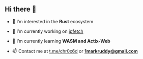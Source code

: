 ## Hi there 👋

- 🔭 I’m interested in the **Rust** ecosystem

- 📝 I’m currently working on [ipfetch](https://github.com/mark-ruddy/ipfetch)

- 🌱 I’m currently learning **WASM and Actix-Web**

- 📫 Contact me at [t.me/chr0x6d](https://t.me/chr0x6d) or **1markruddy@gmail.com**

